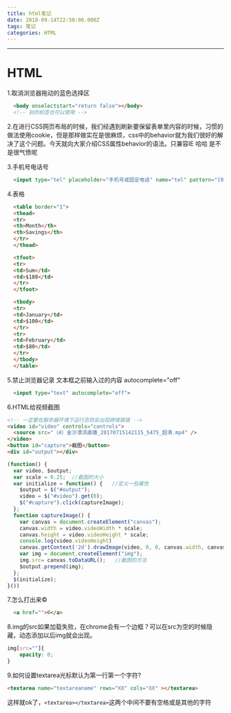 ```yaml
---
title: html笔记
date: 2018-09-14T22:50:06.000Z
tags: 笔记
categories: HTML
---
```


--------------------------------------------------------------------------------

<!-- more -->

 # HTML

1.取消浏览器拖动的蓝色选择区

```html
  <body onselectstart="return false"></body>
  <!-- 别的标签也可以使用 -->
```

2.在进行CSS网页布局的时候，我们经遇到刷新要保留表单里内容的时候，习惯的做法使用cookie，但是那样做实在是很麻烦，css中的behavior就为我们很好的解决了这个问题。今天就向大家介绍CSS属性behavior的语法。只兼容IE 哈哈 是不是很气愤呢

3.手机号电话号

```html
  <input type="tel" placeholder="手机号或固定电话" name="tel" pattern="[0-9]*" maxlength="11" class="adphone_tel srfonchang">
```

4.表格

```html
  <table border="1">
  <thead>
  <tr>
  <th>Month</th>
  <th>Savings</th>
  </tr>
  </thead>

  <tfoot>
  <tr>
  <td>Sum</td>
  <td>$180</td>
  </tr>
  </tfoot>

  <tbody>
  <tr>
  <td>January</td>
  <td>$100</td>
  </tr>
  <tr>
  <td>February</td>
  <td>$80</td>
  </tr>
  </tbody>
  </table>
```

5.禁止浏览器记录 文本框之前输入过的内容 autocomplete="off"

```html
  <input type="text" autocomplete="off">
```

6.HTML给视频截图

```html
<!-- 一定要在服务器环境下运行否则会出现跨域报错 -->
<video id="video" controls="controls">  
  <source src="（4）金沙漂流直播_20170715142115_5475_超清.mp4" />  
</video>
<button id="capture">截图</button>
<div id="output"></div>
```

```javascript
(function() {  
  var video, $output;  
  var scale = 0.25;  //截图的大小
  var initialize = function() {   //定义一些属性
    $output = $("#output");  
    video = $("#video").get(0);  
    $("#capture").click(captureImage);
  };  
  function captureImage() {  
    var canvas = document.createElement("canvas");  
    canvas.width = video.videoWidth * scale;  
    canvas.height = video.videoHeight * scale;  
    console.log(video.videoHeight)
    canvas.getContext('2d').drawImage(video, 0, 0, canvas.width, canvas.height);  
    var img = document.createElement("img");  
    img.src= canvas.toDataURL();   //截图的方法
    $output.prepend(img);  
  };  
  $(initialize);        
}())
```

7.怎么打出来©

```html
  <a href="">©</a>
```
8.img的src如果加载失败，在chrome会有一个边框？可以在src为空的时候隐藏，动态添加以后img就会出现。
```css
img[src=""]{
    opacity: 0;
}
```
9.如何设置textarea光标默认为第一行第一个字符?
```html
<textarea name="textareaname" rows="XX" cols="XX" ></textarea>
```
这样就ok了，`<textarea></textarea>`这两个中间不要有空格或是其他的字符